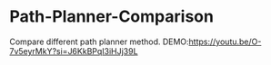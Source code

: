 # Path-Planner-Comparison
Compare different path planner method.
DEMO:https://youtu.be/O-7v5eyrMkY?si=J6KkBPqI3iHJj39L
